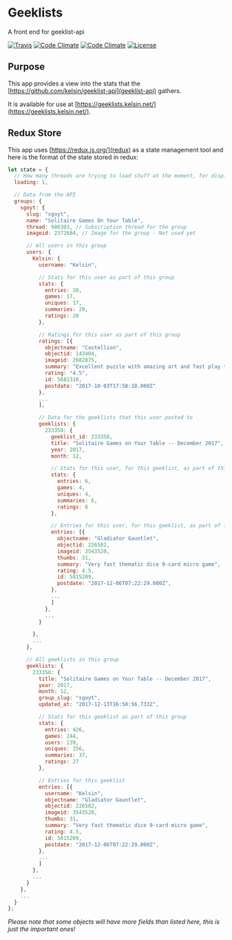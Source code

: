 # Geeklists
A front end for geeklist-api

[![Travis](https://img.shields.io/travis/kelsin/geeklists.svg)](https://travis-ci.org/kelsin/geeklists)
[![Code Climate](https://img.shields.io/codeclimate/coverage/github/kelsin/geeklists.svg)](https://codeclimate.com/github/kelsin/geeklists)
[![Code Climate](https://img.shields.io/codeclimate/maintainability/kelsin/geeklists.svg)](https://codeclimate.com/github/kelsin/geeklists)
[![License](https://img.shields.io/badge/license-MIT-brightgreen.svg)](https://choosealicense.com/licenses/mit/)

## Purpose

This app provides a view into the stats that the
[https://github.com/kelsin/geeklist-api](geeklist-api) gathers.

It is available for use at [https://geeklists.kelsin.net/](https://geeklists.kelsin.net/).

## Redux Store

This app uses [https://redux.js.org/](redux) as a state management tool and here
is the format of the state stored in redux:

```js
let state = {
  // How many threads are trying to load stuff at the moment, for display purposes
  loading: 1,

  // Data from the API
  groups: {
    sgoyt: {
      slug: "sgoyt",
      name: "Solitaire Games On Your Table",
      thread: 986303, // Subscription thread for the group
      imageid: 2372684, // Image for the group - Not used yet

      // All users in this group
      users: {
        Kelsin: {
          username: "Kelsin",

          // Stats for this user as part of this group
          stats: {
            entries: 20,
            games: 17,
            uniques: 17,
            summaries: 20,
            ratings: 20
          },

          // Ratings for this user as part of this group
          ratings: [{
            objectname: "Castellion",
            objectid: 143404,
            imageid: 2682875,
            summary: "Excellent puzzle with amazing art and fast play time!",
            rating: "4.5",
            id: 5681310,
            postdate: "2017-10-03T17:58:18.000Z"
          },
          ...
          ],

          // Data for the geeklists that this user posted to
          geeklists: {
            233358: {
              geeklist_id: 233358,
              title: "Solitaire Games on Your Table -- December 2017",
              year: 2017,
              month: 12,

              // Stats for this user, for this geeklist, as part of this group
              stats: {
                entries: 6,
                games: 4,
                uniques: 4,
                summaries: 6,
                ratings: 6
              },

              // Entries for this user, for this geeklist, as part of this group
              entries: [{
                objectname: "Gladiator Gauntlet",
                objectid: 226502,
                imageid: 3543520,
                thumbs: 31,
                summary: "Very fast thematic dice 9-card micro game",
                rating: 4.5,
                id: 5815209,
                postdate: "2017-12-06T07:22:29.000Z",
              },
              ...
              ]
            },
            ...
          }

        },
        ...
      },

      // All geeklists in this group
      geeklists: {
        233358: {
          title: "Solitaire Games on Your Table -- December 2017",
          year: 2017,
          month: 12,
          group_slug: "sgoyt",
          updated_at: "2017-12-13T16:50:56.733Z",

          // Stats for this geeklist as part of this group
          stats: {
            entries: 426,
            games: 244,
            users: 139,
            uniques: 356,
            summaries: 37,
            ratings: 27
          },

          // Entries for this geeklist
          entries: [{
            username: "Kelsin",
            objectname: "Gladiator Gauntlet",
            objectid: 226502,
            imageid: 3543520,
            thumbs: 31,
            summary: "Very fast thematic dice 9-card micro game",
            rating: 4.5,
            id: 5815209,
            postdate: "2017-12-06T07:22:29.000Z",
          },
          ...
          ]
        },
        ...
      }
    },
    ...
  }
};
```

_Please note that some objects will have more fields than listed here, this is
just the important ones!_
